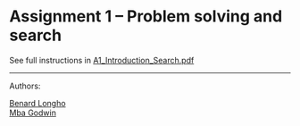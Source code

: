 # Assignment 1 – Problem solving and search

See full instructions in [A1_Introduction_Search.pdf](A1_Introduction_Search.pdf) 



---
Authors:

[Benard Longho](https://github.com/blongho) <br>
[Mba Godwin](https://github.com/cgmba)